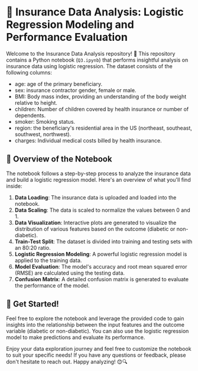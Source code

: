 # 🏥 Insurance Data Analysis: Logistic Regression Modeling and Performance Evaluation 

Welcome to the Insurance Data Analysis repository! 🎉 This repository contains a Python notebook (`Q3.ipynb`) that performs insightful analysis on insurance data using logistic regression. The dataset consists of the following columns:

- age: age of the primary beneficiary.
- sex: insurance contractor gender, female or male.
- BMI: Body mass index, providing an understanding of the body weight relative to height.
- children: Number of children covered by health insurance or number of dependents.
- smoker: Smoking status.
- region: the beneficiary's residential area in the US (northeast, southeast, southwest, northwest).
- charges: Individual medical costs billed by health insurance.

## 📝 Overview of the Notebook

The notebook follows a step-by-step process to analyze the insurance data and build a logistic regression model. Here's an overview of what you'll find inside:

1. **Data Loading**: The insurance data is uploaded and loaded into the notebook.
2. **Data Scaling**: The data is scaled to normalize the values between 0 and 1.
3. **Data Visualization**: Interactive plots are generated to visualize the distribution of various features based on the outcome (diabetic or non-diabetic).
4. **Train-Test Split**: The dataset is divided into training and testing sets with an 80:20 ratio.
5. **Logistic Regression Modeling**: A powerful logistic regression model is applied to the training data.
6. **Model Evaluation**: The model's accuracy and root mean squared error (RMSE) are calculated using the testing data.
7. **Confusion Matrix**: A detailed confusion matrix is generated to evaluate the performance of the model.

## 🚀 Get Started!

Feel free to explore the notebook and leverage the provided code to gain insights into the relationship between the input features and the outcome variable (diabetic or non-diabetic). You can also use the logistic regression model to make predictions and evaluate its performance. 

Enjoy your data exploration journey and feel free to customize the notebook to suit your specific needs! If you have any questions or feedback, please don't hesitate to reach out. Happy analyzing! 😊🔍
